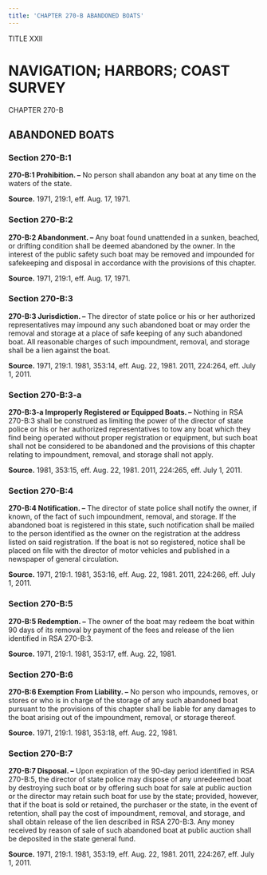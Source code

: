 ```yaml
---
title: 'CHAPTER 270-B ABANDONED BOATS'
---
```


TITLE XXII
                                             
NAVIGATION; HARBORS; COAST SURVEY
=================================

CHAPTER 270-B
                                             
ABANDONED BOATS
---------------

### Section 270-B:1

 **270-B:1 Prohibition. –** No person shall abandon any boat at any
time on the waters of the state.

**Source.** 1971, 219:1, eff. Aug. 17, 1971.

### Section 270-B:2

 **270-B:2 Abandonment. –** Any boat found unattended in a sunken,
beached, or drifting condition shall be deemed abandoned by the owner.
In the interest of the public safety such boat may be removed and
impounded for safekeeping and disposal in accordance with the provisions
of this chapter.

**Source.** 1971, 219:1, eff. Aug. 17, 1971.

### Section 270-B:3

 **270-B:3 Jurisdiction. –** The director of state police or his or
her authorized representatives may impound any such abandoned boat or
may order the removal and storage at a place of safe keeping of any such
abandoned boat. All reasonable charges of such impoundment, removal, and
storage shall be a lien against the boat.

**Source.** 1971, 219:1. 1981, 353:14, eff. Aug. 22, 1981. 2011,
224:264, eff. July 1, 2011.

### Section 270-B:3-a

 **270-B:3-a Improperly Registered or Equipped Boats. –** Nothing in
RSA 270-B:3 shall be construed as limiting the power of the director of
state police or his or her authorized representatives to tow any boat
which they find being operated without proper registration or equipment,
but such boat shall not be considered to be abandoned and the provisions
of this chapter relating to impoundment, removal, and storage shall not
apply.

**Source.** 1981, 353:15, eff. Aug. 22, 1981. 2011, 224:265, eff. July
1, 2011.

### Section 270-B:4

 **270-B:4 Notification. –** The director of state police shall
notify the owner, if known, of the fact of such impoundment, removal,
and storage. If the abandoned boat is registered in this state, such
notification shall be mailed to the person identified as the owner on
the registration at the address listed on said registration. If the boat
is not so registered, notice shall be placed on file with the director
of motor vehicles and published in a newspaper of general circulation.

**Source.** 1971, 219:1. 1981, 353:16, eff. Aug. 22, 1981. 2011,
224:266, eff. July 1, 2011.

### Section 270-B:5

 **270-B:5 Redemption. –** The owner of the boat may redeem the boat
within 90 days of its removal by payment of the fees and release of the
lien identified in RSA 270-B:3.

**Source.** 1971, 219:1. 1981, 353:17, eff. Aug. 22, 1981.

### Section 270-B:6

 **270-B:6 Exemption From Liability. –** No person who impounds,
removes, or stores or who is in charge of the storage of any such
abandoned boat pursuant to the provisions of this chapter shall be
liable for any damages to the boat arising out of the impoundment,
removal, or storage thereof.

**Source.** 1971, 219:1. 1981, 353:18, eff. Aug. 22, 1981.

### Section 270-B:7

 **270-B:7 Disposal. –** Upon expiration of the 90-day period
identified in RSA 270-B:5, the director of state police may dispose of
any unredeemed boat by destroying such boat or by offering such boat for
sale at public auction or the director may retain such boat for use by
the state; provided, however, that if the boat is sold or retained, the
purchaser or the state, in the event of retention, shall pay the cost of
impoundment, removal, and storage, and shall obtain release of the lien
described in RSA 270-B:3. Any money received by reason of sale of such
abandoned boat at public auction shall be deposited in the state general
fund.

**Source.** 1971, 219:1. 1981, 353:19, eff. Aug. 22, 1981. 2011,
224:267, eff. July 1, 2011.
